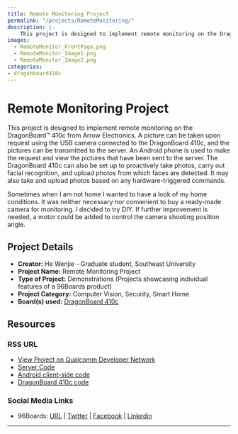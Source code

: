 ```yaml
---
title: Remote Monitoring Project
permalink: "/projects/RemoteMonitoring/"
description: |-
    This project is designed to implement remote monitoring on the DragonBoard™ 410c from Arrow Electronics. A picture can be taken upon request using the USB camera connected to the DragonBoard 410c, and the pictures can be transmitted to the server. An Android phone is used to make the request and view the pictures that have been sent to the server. The DragonBoard 410c can also be set up to proactively take photos, carry out facial recognition, and upload photos from which faces are detected. It may also take and upload photos based on any hardware-triggered commands.
images:
  - RemoteMonitor_FrontPage.png
  - RemoteMonitor_Image1.png
  - RemoteMonitor_Image2.png
categories:
- dragonboard410c
---
```

# Remote Monitoring Project

This project is designed to implement remote monitoring on the DragonBoard™ 410c from Arrow Electronics. A picture can be taken upon request using the USB camera connected to the DragonBoard 410c, and the pictures can be transmitted to the server. An Android phone is used to make the request and view the pictures that have been sent to the server. The DragonBoard 410c can also be set up to proactively take photos, carry out facial recognition, and upload photos from which faces are detected. It may also take and upload photos based on any hardware-triggered commands.

Sometimes when I am not home I wanted to have a look of my home conditions. It was neither necessary nor convenient to buy a ready-made camera for monitoring. I decided to try DIY. If further improvement is needed, a motor could be added to control the camera shooting position angle.

## Project Details

- **Creator:** He Wenjie - Graduate student, Southeast University
- **Project Name:** Remote Monitoring Project
- **Type of Project:** Demonstrations (Projects showcasing individual features of a 96Boards product)
- **Project Category:** Computer Vision, Security, Smart Home
- **Board(s) used:** [DragonBoard 410c](https://www.96boards.org/product/dragonboard410c/)

## Resources

### RSS URL

- [View Project on Qualcomm Developer Network](https://developer.qualcomm.com/project/remote-monitoring-project)
- [Server Code](https://github.com/starsight/hackathon/tree/master/Supervisor)
- [Android client-side code](https://github.com/starsight/hackathon/tree/master/android/Monitor)
- [DragonBoard 410c code](https://github.com/starsight/hackathon/tree/master/dragonBoard410c)

### Social Media Links

- 96Boards: [URL](https://www.96boards.org/) &#124; [Twitter](https://twitter.com/96boards) &#124; [Facebook](https://www.facebook.com/96Boards) &#124; [Linkedin](https://www.linkedin.com/company/{{site.linkedin_username}}/)


***
